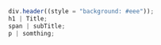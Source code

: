 <!--
title: 14-pug模板语法
sort:
-->

```js
div.header((style = "background: #eee"));
h1 | Title;
span | subTitle;
p | somthing;
```
